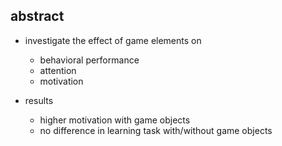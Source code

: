 <!-- META
{"title":"Different Cognitive Task Designs Using Eye Tracking","link":"https://ieeexplore.ieee.org/document/9234529","media":"academic","tags":["game","eyetracking","ux","seriousgame"],"short":{"en":"adding game object enhance motivation but no learning difference","ja":"ゲームオブジェクトを追加することでモチベーションは高まるが、学習効果に違いはない"},"importance":2,"hasPage":true,"createdAt":1723773326.311,"updatedAt":1723773326.311}
META -->

## abstract
- investigate the effect of game elements on
  - behavioral performance
  - attention
  - motivation

- results
  - higher motivation with game objects
  - no difference in learning task with/without game objects